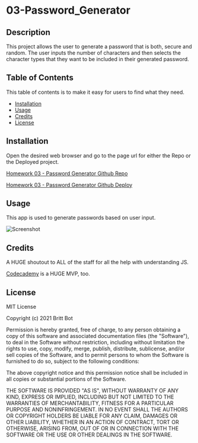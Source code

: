 # 03-Password_Generator
## Description 

This project allows the user to generate a password that is both, secure and random. The user inputs the number of characters and then selects the character types that they want to be included in their generated password.


## Table of Contents 

This table of contents is to make it easy for users to find what they need.

* [Installation](#installation)
* [Usage](#usage)
* [Credits](#credits)
* [License](#license)


## Installation

Open the desired web browser and go to the page url for either the Repo or the Deployed project.

[Homework 03 - Password Generator Github Repo](https://github.com/britt-bot/03-Password_Generator)

[Homework 03 - Password Generator Github Deploy](https://britt-bot.github.io/03-Password_Generator/)


## Usage 

This app is used to generate passwords based on user input.

![Screenshot](https://user-images.githubusercontent.com/77466708/114288949-7021aa80-9a39-11eb-9302-6987aa105e69.png)


## Credits

A HUGE shoutout to ALL of the staff for all the help with understanding JS. 

[Codecademy](https://www.codecademy.com/) is a HUGE MVP, too. 



## License

MIT License

Copyright (c) 2021 Britt Bot

Permission is hereby granted, free of charge, to any person obtaining a copy
of this software and associated documentation files (the "Software"), to deal
in the Software without restriction, including without limitation the rights
to use, copy, modify, merge, publish, distribute, sublicense, and/or sell
copies of the Software, and to permit persons to whom the Software is
furnished to do so, subject to the following conditions:

The above copyright notice and this permission notice shall be included in all
copies or substantial portions of the Software.

THE SOFTWARE IS PROVIDED "AS IS", WITHOUT WARRANTY OF ANY KIND, EXPRESS OR
IMPLIED, INCLUDING BUT NOT LIMITED TO THE WARRANTIES OF MERCHANTABILITY,
FITNESS FOR A PARTICULAR PURPOSE AND NONINFRINGEMENT. IN NO EVENT SHALL THE
AUTHORS OR COPYRIGHT HOLDERS BE LIABLE FOR ANY CLAIM, DAMAGES OR OTHER
LIABILITY, WHETHER IN AN ACTION OF CONTRACT, TORT OR OTHERWISE, ARISING FROM,
OUT OF OR IN CONNECTION WITH THE SOFTWARE OR THE USE OR OTHER DEALINGS IN THE
SOFTWARE.
